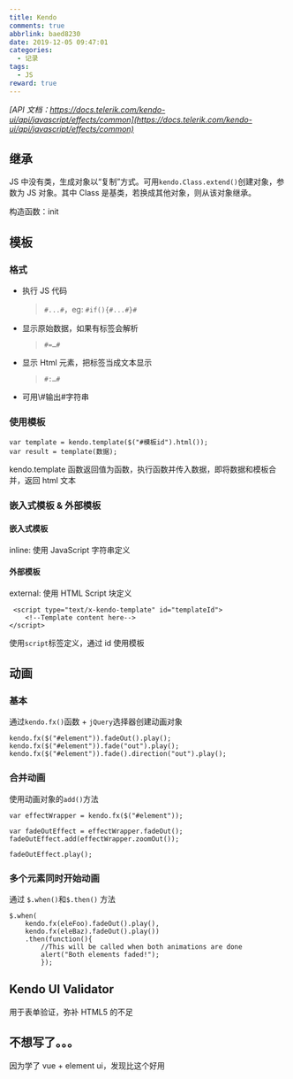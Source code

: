 ```yaml
---
title: Kendo
comments: true
abbrlink: baed8230
date: 2019-12-05 09:47:01
categories:
  - 记录
tags:
  - JS
reward: true
---
```


_[API 文档：https://docs.telerik.com/kendo-ui/api/javascript/effects/common](https://docs.telerik.com/kendo-ui/api/javascript/effects/common)_

## 继承

JS 中没有类，生成对象以“复制”方式。可用`kendo.Class.extend()`创建对象，参数为 JS 对象。其中 Class 是基类，若换成其他对象，则从该对象继承。

<!--more-->

构造函数：init

## 模板

### 格式

- 执行 JS 代码
  > `#...#`，eg: `#if(){#...#}#`
- 显示原始数据，如果有标签会解析
  > `#=…#`
- 显示 Html 元素，把标签当成文本显示

  > `#:…#`

- 可用\\#输出#字符串

### 使用模板

```
var template = kendo.template($("#模板id").html());
var result = template(数据);
```

kendo.template 函数返回值为函数，执行函数并传入数据，即将数据和模板合并，返回 html 文本

### 嵌入式模板 & 外部模板

#### 嵌入式模板

inline: 使用 JavaScript 字符串定义

#### 外部模板

external: 使用 HTML Script 块定义

```
 <script type="text/x-kendo-template" id="templateId">
    <!--Template content here-->
</script>
```

使用`script`标签定义，通过 id 使用模板

## 动画

### 基本

通过`kendo.fx()`函数 + `jQuery`选择器创建动画对象

```
kendo.fx($("#element")).fadeOut().play();
kendo.fx($("#element")).fade("out").play();
kendo.fx($("#element")).fade().direction("out").play();
```

### 合并动画

使用动画对象的`add()`方法

```
var effectWrapper = kendo.fx($("#element"));

var fadeOutEffect = effectWrapper.fadeOut();
fadeOutEffect.add(effectWrapper.zoomOut());

fadeOutEffect.play();
```

### 多个元素同时开始动画

通过 `$.when()`和`$.then()` 方法

```
$.when(
    kendo.fx(eleFoo).fadeOut().play(),
    kendo.fx(eleBaz).fadeOut().play())
    .then(function(){
        //This will be called when both animations are done
        alert("Both elements faded!");
        });
```

## Kendo UI Validator

用于表单验证，弥补 HTML5 的不足

## 不想写了。。。

因为学了 vue + element ui，发现比这个好用

